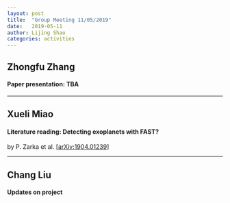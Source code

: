 ```yaml
---
layout: post
title:  "Group Meeting 11/05/2019"
date:   2019-05-11
author: Lijing Shao
categories: activities
---
```




## Zhongfu Zhang

#### Paper presentation: TBA

---

## Xueli Miao

#### Literature reading: Detecting exoplanets with FAST?

by P. Zarka et al. [[arXiv:1904.01239](https://arxiv.org/abs/1904.01239)]

---

## Chang Liu

#### Updates on project

